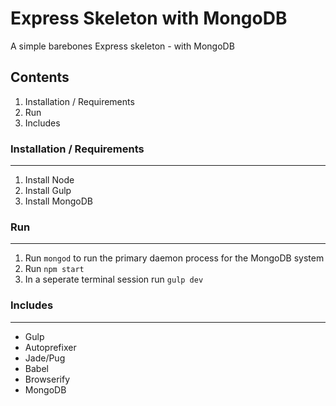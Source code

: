 # Express Skeleton with MongoDB

A simple barebones Express skeleton - with MongoDB

## Contents

1. Installation / Requirements
2. Run
3. Includes

### Installation / Requirements
___

1. Install Node
2. Install Gulp
3. Install MongoDB

### Run
___

1. Run `mongod` to run the primary daemon process for the MongoDB system
2. Run `npm start`
3. In a seperate terminal session run `gulp dev`

### Includes
___

- Gulp
- Autoprefixer
- Jade/Pug
- Babel
- Browserify
- MongoDB
